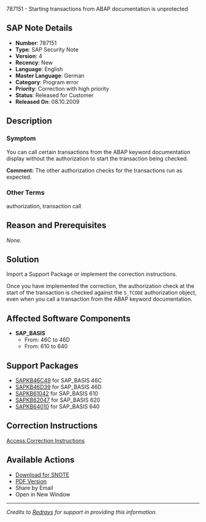 787151 - Starting transactions from ABAP documentation is unprotected

## SAP Note Details

- **Number**: 787151
- **Type**: SAP Security Note
- **Version**: 4
- **Recency**: New
- **Language**: English
- **Master Language**: German
- **Category**: Program error
- **Priority**: Correction with high priority
- **Status**: Released for Customer
- **Released On**: 08.10.2009

## Description

### Symptom

You can call certain transactions from the ABAP keyword documentation display without the authorization to start the transaction being checked.

**Comment:**
The other authorization checks for the transactions run as expected.

### Other Terms

authorization, transaction call

## Reason and Prerequisites

_None._

## Solution

Import a Support Package or implement the correction instructions.

Once you have implemented the correction, the authorization check at the start of the transaction is checked against the `S_TCODE` authorization object, even when you call a transaction from the ABAP keyword documentation.

## Affected Software Components

- **SAP_BASIS**
  - From: 46C to 46D
  - From: 610 to 640

## Support Packages

- [SAPKB46C49](https://me.sap.com/supportpackage/SAPKB46C49) for SAP_BASIS 46C
- [SAPKB46D39](https://me.sap.com/supportpackage/SAPKB46D39) for SAP_BASIS 46D
- [SAPKB61042](https://me.sap.com/supportpackage/SAPKB61042) for SAP_BASIS 610
- [SAPKB62047](https://me.sap.com/supportpackage/SAPKB62047) for SAP_BASIS 620
- [SAPKB64010](https://me.sap.com/supportpackage/SAPKB64010) for SAP_BASIS 640

## Correction Instructions

[Access Correction Instructions](https://me.sap.com/corrins/0000787151/41)

## Available Actions

- [Download for SNOTE](https://notesdownloads.sap.com/note/0040000004614062017)
- [PDF Version](https://me.sap.com/sap/support/sfm/notes/print/0000787151?language=en-US&token=166F864A196F3987282D4B103D89569E)
- Share by Email
- Open in New Window

---

*Credits to [Redrays](https://redrays.io) for support in providing this information.*
